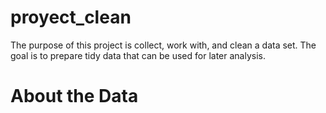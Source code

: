 proyect_clean
=============

The purpose of this project is collect, work with, and clean a data set. The goal is to prepare tidy data that can be used for later analysis.

About the Data
=============

